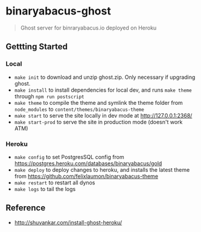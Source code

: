 # binaryabacus-ghost

> Ghost server for binraryabacus.io deployed on Heroku

## Gettting Started

### Local

- `make init` to download and unzip ghost.zip. Only necessary if upgrading ghost.
- `make install` to install dependencies for local dev, and runs `make theme` through `npm run postscript`
- `make theme` to compile the theme and symlink the theme folder from `node_modules` to `content/themes/binaryabacus-theme`
- `make start` to serve the site locally in dev mode at http://127.0.0.1:2368/
- `make start-prod` to serve the site in production mode (doesn't work ATM)

### Heroku

- `make config` to set PostgresSQL config from https://postgres.heroku.com/databases/binaryabacus/gold
- `make deploy` to deploy changes to heroku, and installs the latest theme from https://github.com/felixlaumon/binaryabacus-theme
- `make restart` to restart all dynos
- `make logs` to tail the logs

## Reference

- http://shuvankar.com/install-ghost-heroku/
